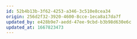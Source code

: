 ```yaml
---
id: 52b4b13b-3f62-4253-a346-3c510e8cea34
origin: 256d2f32-3920-4600-8cce-1eca8a17da7f
updated_by: e428b9e7-aedd-47ee-9cbd-b3b98d630e6c
updated_at: 1667823473
---
```

